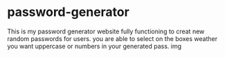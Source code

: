 # password-generator
This is my password generator website fully functioning to creat new random passwords for users. you are able to select on the boxes weather you want uppercase or numbers in your generated pass.
img 
